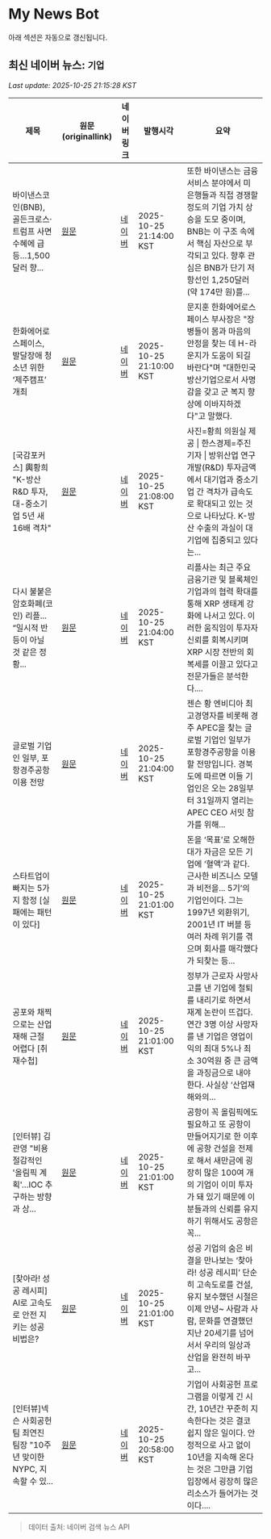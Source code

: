 # My News Bot

아래 섹션은 자동으로 갱신됩니다.

<!-- NEWS:START -->
## 최신 네이버 뉴스: `기업`
_Last update: 2025-10-25 21:15:28 KST_

| 제목 | 원문(originallink) | 네이버 링크 | 발행시각 | 요약 |
|---|---|---|---|---|
| 바이낸스코인(BNB), 골든크로스·트럼프 사면 수혜에 급등…1,500달러 향... | [원문](https://www.tokenpost.kr/news/cryptocurrency/297325) | [네이버](https://www.tokenpost.kr/news/cryptocurrency/297325) | 2025-10-25 21:14:00 KST | 또한 바이낸스는 금융 서비스 분야에서 미 은행들과 직접 경쟁할 정도의 기업 가치 상승을 도모 중이며, BNB는 이 구조 속에서 핵심 자산으로 부각되고 있다. 향후 관심은 BNB가 단기 저항선인 1,250달러(약 174만 원)를... |
| 한화에어로스페이스, 발달장애 청소년 위한 ‘제주캠프’ 개최 | [원문](https://www.kukinews.com/article/view/kuk202510250034) | [네이버](https://www.kukinews.com/article/view/kuk202510250034) | 2025-10-25 21:10:00 KST | 문지훈 한화에어로스페이스 부사장은 "장병들이 몸과 마음의 안정을 찾는 데 H-라운지가 도움이 되길 바란다"며 "대한민국 방산기업으로서 사명감을 갖고 군 복지 향상에 이바지하겠다"고 말했다. |
| [국감포커스] 輿황희 "K-방산 R&D 투자, 대-중소기업 5년 새 16배 격차" | [원문](http://www.hansbiz.co.kr/news/articleView.html?idxno=785768) | [네이버](http://www.hansbiz.co.kr/news/articleView.html?idxno=785768) | 2025-10-25 21:08:00 KST | 사진=황희 의원실 제공 \| 한스경제=주진 기자 \| 방위산업 연구개발(R&D) 투자금액에서 대기업과 중소기업 간 격차가 급속도로 확대되고 있는 것으로 나타났다. K-방산 수출의 과실이 대기업에 집중되고 있다는... |
| 다시 불붙은 암호화폐(코인) 리플... “일시적 반등이 아닐 것 같은 정황... | [원문](https://www.wikitree.co.kr/articles/1090660) | [네이버](https://www.wikitree.co.kr/articles/1090660) | 2025-10-25 21:04:00 KST | 리플사는 최근 주요 금융기관 및 블록체인 기업과의 협력 확대를 통해 XRP 생태계 강화에 나서고 있다. 이러한 움직임이 투자자 신뢰를 회복시키며 XRP 시장 전반의 회복세를 이끌고 있다고 전문가들은 분석한다.... |
| 글로벌 기업인 일부, 포항경주공항 이용 전망 | [원문](https://www.tbc.co.kr/news/view?pno=20251024153740AE01632&id=200235) | [네이버](https://www.tbc.co.kr/news/view?pno=20251024153740AE01632&id=200235) | 2025-10-25 21:04:00 KST | 젠슨 황 엔비디아 최고경영자를 비롯해 경주 APEC을 찾는 글로벌 기업인 일부가 포항경주공항을 이용할 전망입니다. 경북도에 따르면 이들 기업인은 오는 28일부터 31일까지 열리는 APEC CEO 서밋 참가를 위해... |
| 스타트업이 빠지는 5가지 함정 [실패에는 패턴이 있다] | [원문](https://www.mk.co.kr/article/11444270) | [네이버](https://n.news.naver.com/mnews/article/024/0000100825?sid=101) | 2025-10-25 21:01:00 KST | 돈을 ‘목표’로 오해한 대가 자금은 모든 기업에 ‘혈액’과 같다. 근사한 비즈니스 모델과 비전을... 5기’의 기업인이다. 그는 1997년 외환위기, 2001년 IT 버블 등 여러 차례 위기를 겪으며 회사를 매각했다가 되찾는 등... |
| 공포와 채찍으로는 산업재해 근절 어렵다 [취재수첩] | [원문](https://www.mk.co.kr/article/11444164) | [네이버](https://n.news.naver.com/mnews/article/024/0000100824?sid=110) | 2025-10-25 21:01:00 KST | 정부가 근로자 사망사고를 낸 기업에 철퇴를 내리기로 하면서 재계 논란이 뜨겁다. 연간 3명 이상 사망자를 낸 기업은 영업이익의 최대 5%나 최소 30억원 중 큰 금액을 과징금으로 내야 한다. 사실상 ‘산업재해와의... |
| [인터뷰] 김관영 "비용 절감적인 '올림픽 계획'…IOC 추구하는 방향과 상... | [원문](https://news.jtbc.co.kr/article/NB12268093?influxDiv=NAVER) | [네이버](https://n.news.naver.com/mnews/article/437/0000461851?sid=100) | 2025-10-25 21:01:00 KST | 공항이 꼭 올림픽에도 필요하고 또 공항이 만들어지기로 한 이후에 공항 건설을 전제로 해서 새만금에 굉장히 많은 100여 개의 기업이 이미 투자가 돼 있기 때문에 이분들과의 신뢰를 유지하기 위해서도 공항은 꼭... |
| [찾아라! 성공 레시피] AI로 고속도로 안전 지키는 성공 비법은? | [원문](http://www.yonhapnewstv.co.kr/MYH20251024192016Uqr) | [네이버](https://n.news.naver.com/mnews/article/422/0000794746?sid=102) | 2025-10-25 21:01:00 KST | 성공 기업의 숨은 비결을 만나보는 ‘찾아라! 성공 레시피’ 단순히 고속도로를 건설, 유지 보수했던 시절은 이제 안녕~ 사람과 사람, 문화를 연결했던 지난 20세기를 넘어서서 우리의 일상과 산업을 완전히 바꾸고... |
| [인터뷰]넥슨 사회공헌팀 최연진 팀장 "10주년 맞이한 NYPC, 지속할 수 있... | [원문](https://gamefocus.co.kr/detail.php?number=170459) | [네이버](https://gamefocus.co.kr/detail.php?number=170459) | 2025-10-25 20:58:00 KST | 기업이 사회공헌 프로그램을 이렇게 긴 시간, 10년간 꾸준히 지속한다는 것은 결코 쉽지 않은 일이다. 안정적으로 사고 없이 10년을 지속해 온다는 것은 그만큼 기업 입장에서 굉장히 많은 리소스가 들어가는 것이다.... |

> 데이터 출처: 네이버 검색 뉴스 API
<!-- NEWS:END -->
